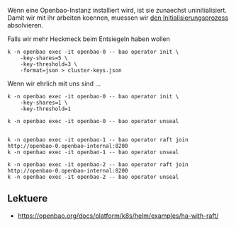 Wenn eine Openbao-Instanz installiert wird, ist sie zunaechst uninitialisiert. Damit wir mit ihr arbeiten koennen, muessen wir [den Initialisierungsprozess](https://openbao.org/docs/commands/operator/init/) absolvieren.



Falls wir mehr Heckmeck beim Entsiegeln haben wollen
```
k -n openbao exec -it openbao-0 -- bao operator init \
    -key-shares=5 \
    -key-threshold=3 \
    -format=json > cluster-keys.json
```

Wenn wir ehrlich mit uns sind ...
```
k -n openbao exec -it openbao-0 -- bao operator init \
    -key-shares=1 \
    -key-threshold=1
```


```
k -n openbao exec -it openbao-0 -- bao operator unseal


k -n openbao exec -it openbao-1 -- bao operator raft join http://openbao-0.openbao-internal:8200
k -n openbao exec -it openbao-1 -- bao operator unseal

k -n openbao exec -it openbao-2 -- bao operator raft join http://openbao-0.openbao-internal:8200
k -n openbao exec -it openbao-2 -- bao operator unseal
```


## Lektuere

- https://openbao.org/docs/platform/k8s/helm/examples/ha-with-raft/
